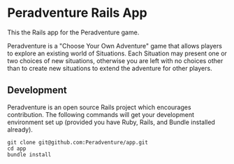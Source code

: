 # Peradventure Rails App
This the Rails app for the Peradventure game.

Peradventure is a "Choose Your Own Adventure" game that allows players to explore an existing world of Situations. Each Situation may present one or two choices of new situations, otherwise you are left with no choices other than to create new situations to extend the adventure for other players.

## Development

Peradventure is an open source Rails project which encourages contribution. The following commands will get your development environment set up (provided you have Ruby, Rails, and Bundle installed already).

```
git clone git@github.com:Peradventure/app.git
cd app
bundle install
```
